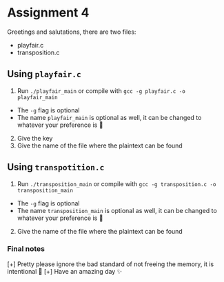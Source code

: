# Assignment 4

Greetings and salutations, there are two files:
- playfair.c
- transposition.c

## Using `playfair.c`

1. Run `./playfair_main` or compile with `gcc -g playfair.c -o playfair_main`
 - The `-g` flag is optional
 - The name `playfair_main` is optional as well, it can be changed to whatever your preference is 🤗
2. Give the key
3. Give the name of the file where the plaintext can be found

## Using `transpotition.c`

1. Run `./transposition_main` or compile with `gcc -g transposition.c -o transposition_main`
 - The `-g` flag is optional
 - The name `transposition_main` is optional as well, it can be changed to whatever your preference is 🤗
2. Give the name of the file where the plaintext can be found

### Final notes

[+] Pretty please ignore the bad standard of not freeing the memory, it is intentional 🥰
[+] Have an amazing day ✨
